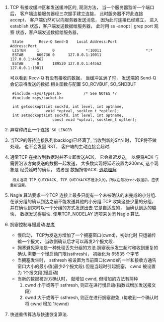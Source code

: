 1. TCP 有接收缓冲区和发送缓冲区的, 观测方法， 当一个服务器监听一个端口后， 客户端连接服务器经三次握手建立连接， 此时服务器不将此连接 accept， 客户端仍然可以向服务器发送消息， 因为此时连接已经建立， 进入 establish 状态，客户端发送数据给服务器， 此时用 ss -anopt | grep port 观察  状态，客户端发送数据给服务器，

    
		State       Recv-Q Send-Q    Local Address:Port          Address:Port
	    LISTEN     1      0              *:10011                    *:*         
	    ESTAB      666736 0      127.0.0.1:10011              127.0.0.1:44562              
	    ESTAB      0      189520 127.0.0.1:44562              127.0.0.1:10011 
	    
    可以看到 Recv-Q 有没有接收的数据， 当缓冲区满了时， 发送端的 Send-Q 会记录待发送的数据.相关函数与配置 SO_RCVBUF, SO_SNDBUF
    
	    #include <sys/types.h>          /* See NOTES */
	    #include <sys/socket.h>
	
	    int getsockopt(int sockfd, int level, int optname,
	                   void *optval, socklen_t *optlen);
	    int setsockopt(int sockfd, int level, int optname,
	                      const void *optval, socklen_t optlen);

2. 异常种终止一个连接. `SO_LINGER`
3. 当TCP的等待连接队列(backlog)已经满了, 当收到新的SYN 时， TCP将不做处理， 也不会发回 RST， 客户端的主动连接会超时.
4. 通常TCP 在接收到数据时并不立即发送ACK， 它会推迟发送， 以便将ACK 与需要沿该方向发送的数据一起发送， 大多数实现将延迟设置为200ms, 这个现象是 经受延时的确认， 或者是 数据捎带ACK. [选项理解](http://blog.163.com/xychenbaihu@yeah/blog/static/132229655201231214038740/)

		相关选项 TCP_QUICKACK, TCP_QUICKACK不是永久的，所以在每次recv数据后，应该重新设置。

5. Nagle 算法要求一个TCP 连接上最多只能有一个未被确认的未完成的小分组.在该分组的确认到达之前不能发送其他的小分组.TCP 收集这些少量的分组， 并在确认到来时以一个分组的方式发送出去.它是自适应的， 当确认到达的越快， 数据发送得越快. 使用TCP_NODELAY 选项来关闭 Nagle 算法.
6. 拥塞控制与慢启动.[参考](http://www.cnblogs.com/NerdWill/p/5020885.html)
    - 慢启动， TCP为发送方增加了一个拥塞窗口(cwnd)，初始化时 只运输传输一个报文， 当收倒确认后才可以再发2个报文段.
    - 拥塞避免算法是一种处理丢失分组的方法.拥塞表示发生超时和收到重复的确认.需要一个慢启动门限(ssthresh)， 初始化为 65535 个字节
    - 当拥塞发生时，  ssthresh 被设置为当前窗口(cwnd)的一半和接收方通告窗口大小的最小值(最少2个报文段).但是当超时引起拥塞， 
    cwnd 被设置为 1个报文段(慢启动)
   - 当新的数据被对方确认时， 就增加 cwnd, 但增加的方法有两种
	   1. cwnd 小于或等于 ssthresh, 则正在进行慢启动(指数式增加发送报文段)
	   2. cwnd 大于或等于 ssthresh, 则正在进行拥塞避免, (每收到一个确认时将 cwnd 增加  1/cwnd)
	  
7. 快速重传算法与快速恢复算法.